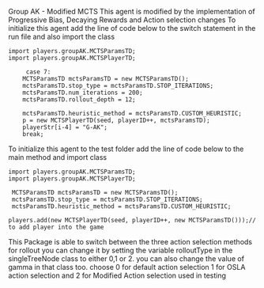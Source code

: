 Group AK - Modified MCTS
This agent is modified by the implementation of Progressive Bias, Decaying Rewards and Action selection changes
To initialize this agent add the line of code below to the switch statement in the run file and also import the class

	import players.groupAK.MCTSParamsTD;
	import players.groupAK.MCTSPlayerTD;

         case 7:
		MCTSParamsTD mctsParamsTD = new MCTSParamsTD();
		mctsParamsTD.stop_type = mctsParamsTD.STOP_ITERATIONS;
		mctsParamsTD.num_iterations = 200;
		mctsParamsTD.rollout_depth = 12;

		mctsParamsTD.heuristic_method = mctsParamsTD.CUSTOM_HEURISTIC;
		p = new MCTSPlayerTD(seed, playerID++, mctsParamsTD);
		playerStr[i-4] = "G-AK";
		break;

To initialize this agent to the test folder add the line of code below to the main method and import class
	
	import players.groupAK.MCTSParamsTD;
	import players.groupAK.MCTSPlayerTD;

	 MCTSParamsTD mctsParamsTD = new MCTSParamsTD();
	 mctsParamsTD.stop_type = mctsParamsTD.STOP_ITERATIONS;
 	 mctsParamsTD.heuristic_method = mctsParamsTD.CUSTOM_HEURISTIC;

	players.add(new MCTSPlayerTD(seed, playerID++, new MCTSParamsTD()));// to add player into the game

This Package is able to switch between the three action selection methods for rollout you can change it by setting the 
variable rolloutType in the singleTreeNode class to either 0,1 or 2. you can also change the value of gamma in that class too.
choose 0 for default action selection 1 for OSLA action selection and 2 for Modified Action selection used in testing

